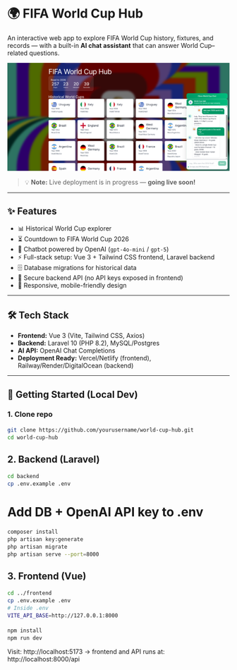# 🌍 FIFA World Cup Hub

An interactive web app to explore FIFA World Cup history, fixtures, and records — with a built-in **AI chat assistant** that can answer World Cup–related questions.

![World Cup Hub Screenshot](/Screenshot.png)

> 💡 **Note:** Live deployment is in progress — **going live soon!**

---

## ✨ Features
- 📊 Historical World Cup explorer
- ⏳ Countdown to FIFA World Cup 2026
- 💬 Chatbot powered by OpenAI (`gpt-4o-mini` / `gpt-5`)
- ⚡ Full-stack setup: Vue 3 + Tailwind CSS frontend, Laravel backend
- 🗄️ Database migrations for historical data
- 🔑 Secure backend API (no API keys exposed in frontend)
- 🎨 Responsive, mobile-friendly design

---

## 🛠️ Tech Stack
- **Frontend:** Vue 3 (Vite, Tailwind CSS, Axios)
- **Backend:** Laravel 10 (PHP 8.2), MySQL/Postgres
- **AI API:** OpenAI Chat Completions
- **Deployment Ready:** Vercel/Netlify (frontend), Railway/Render/DigitalOcean (backend)

---

## 🚀 Getting Started (Local Dev)

### 1. Clone repo
```bash
git clone https://github.com/yourusername/world-cup-hub.git
cd world-cup-hub
```
## 2. Backend (Laravel)
```bash
cd backend
cp .env.example .env
```
# Add DB + OpenAI API key to .env
```bash
composer install
php artisan key:generate
php artisan migrate
php artisan serve --port=8000
```
## 3. Frontend (Vue)
```bash
cd ../frontend
cp .env.example .env
# Inside .env
VITE_API_BASE=http://127.0.0.1:8000

npm install
npm run dev
```
Visit: http://localhost:5173 → frontend
and 
API runs at: http://localhost:8000/api
